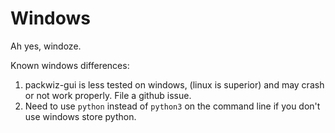 # Windows

Ah yes, windoze.

Known windows differences:

1. packwiz-gui is less tested on windows, (linux is superior) and may crash or not work properly. File a github issue.
2. Need to use `python` instead of `python3` on the command line if you don't use windows store python.
